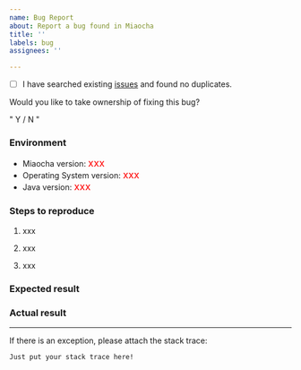 ```yaml
---
name: Bug Report
about: Report a bug found in Miaocha
title: ''
labels: bug
assignees: ''

---
```


- [ ] I have searched existing [issues](https://github.com/Hinadt-Inc/miaocha/issues) and found no duplicates.

Would you like to take ownership of fixing this bug?

"   Y   /   N  "


### Environment

* Miaocha version: <font size=4 color=red>xxx</font>
* Operating System version: <font size=4 color=red>xxx</font>
* Java version: <font size=4 color=red>xxx</font>

### Steps to reproduce

1. xxx


2. xxx
   

3. xxx

### Expected result

<!-- What should have happened? -->

### Actual result

<!-- What actually happened? -->


---

If there is an exception, please attach the stack trace:

```
Just put your stack trace here!
```

